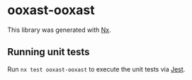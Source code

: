 # ooxast-ooxast

This library was generated with [Nx](https://nx.dev).

## Running unit tests

Run `nx test ooxast-ooxast` to execute the unit tests via [Jest](https://jestjs.io).
